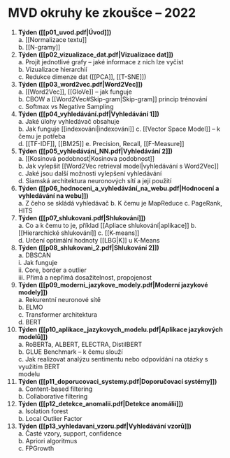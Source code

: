 # MVD okruhy ke zkoušce – 2022  

1. **Týden ([[p01_uvod.pdf|Úvod]])**  
	a. [[Normalizace textu]]  
	b. [[N-gramy]]  
2. **Týden ([[p02_vizualizace_dat.pdf|Vizualizace dat]])**  
	a. Projít jednotlivé grafy – jaké informace z nich lze vyčíst  
	b. Vizualizace hierarchií  
	c. Redukce dimenze dat ([[PCA]], [[T-SNE]])  
3. **Týden ([[p03_word2vec.pdf|Word2Vec]])**  
	a. [[Word2Vec]], [[GloVe]] – jak funguje  
	b. CBOW a [[Word2Vec#Skip-gram|Skip-gram]] princip trénování  
	c. Softmax vs Negative Sampling  
4. **Týden ([[p04_vyhledávání.pdf|Vyhledávání 1]])**  
	a. Jaké úlohy vyhledávač obsahuje  
	b. Jak funguje [[indexování|indexování]] 
	c. [[Vector Space Model]] – k čemu je potřeba  
	d. [[TF-IDF]], [[BM25]] 
	e. Precision, Recall, [[F-Measure]]  
5. **Týden ([[p05_vyhledávání_NN.pdf|Vyhledávání 2]])**  
	a. [[Kosinová podobnost|Kosinova podobnost]]  
	b. Jak vylepšit [[Word2Vec retrieval model|vyhledávání s Word2Vec]]  
	c. Jaké jsou další možnosti vylepšení vyhledávání  
	d. Siamská architektura neuronových sítí a její použití  
6. **Týden ([[p06_hodnoceni_a_vyhledávání_na_webu.pdf|Hodnocení a vyhledávání na webu]])**  
	a. Z čeho se skládá vyhledávač 
	b. K čemu je MapReduce 
	c. PageRank, HITS 
7. **Týden ([[p07_shlukovani.pdf|Shlukování]])**  
	a. Co a k čemu to je, příklad [[Apliace shlukování|aplikace]]
	b. [[Hierarchické shlukování]] 
	c. [[K-means]]  
	d. Určení optimální hodnoty [[LBG|K]] u K-Means  
8. **Týden ([[p08_shlukovani_2.pdf|Shlukování 2]])**  
	a. DBSCAN  
		i. Jak funguje  
		ii. Core, border a outlier  
		iii. Přímá a nepřímá dosažitelnost, propojenost  
9. **Týden ([[p09_moderni_jazykove_modely.pdf|Moderní jazykové modely]])**  
	a. Rekurentní neuronové sítě  
	b. ELMO  
	c. Transformer architektura  
	d. BERT  
10. **Týden ([[p10_aplikace_jazykovych_modelu.pdf|Aplikace jazykových modelů]])**  
	a. RoBERTa, ALBERT, ELECTRA, DistilBERT  
	b. GLUE Benchmark – k čemu slouží  
	c. Jak realizovat analýzu sentimentu nebo odpovídání na otázky s využitím BERT  
	modelu
11. **Týden ([[p11_doporucovaci_systemy.pdf|Doporučovací systémy]])**  
	a. Content-based filtering  
	b. Collaborative filtering  
12. **Týden ([[p12_detekce_anomalii.pdf|Detekce anomálií]])**  
	a. Isolation forest  
	b. Local Outlier Factor  
13. **Týden ([[p13_vyhledavani_vzoru.pdf|Vyhledávání vzorů]])**  
	a. Časté vzory, support, confidence  
	b. Apriori algoritmus  
	c. FPGrowth